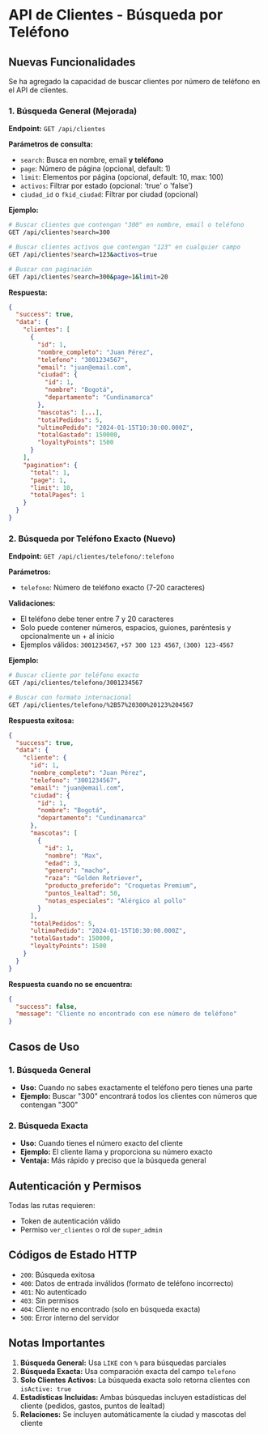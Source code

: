 # API de Clientes - Búsqueda por Teléfono

## Nuevas Funcionalidades

Se ha agregado la capacidad de buscar clientes por número de teléfono en el API de clientes.

### 1. Búsqueda General (Mejorada)

**Endpoint:** `GET /api/clientes`

**Parámetros de consulta:**
- `search`: Busca en nombre, email **y teléfono**
- `page`: Número de página (opcional, default: 1)
- `limit`: Elementos por página (opcional, default: 10, max: 100)
- `activos`: Filtrar por estado (opcional: 'true' o 'false')
- `ciudad_id` o `fkid_ciudad`: Filtrar por ciudad (opcional)

**Ejemplo:**
```bash
# Buscar clientes que contengan "300" en nombre, email o teléfono
GET /api/clientes?search=300

# Buscar clientes activos que contengan "123" en cualquier campo
GET /api/clientes?search=123&activos=true

# Buscar con paginación
GET /api/clientes?search=300&page=1&limit=20
```

**Respuesta:**
```json
{
  "success": true,
  "data": {
    "clientes": [
      {
        "id": 1,
        "nombre_completo": "Juan Pérez",
        "telefono": "3001234567",
        "email": "juan@email.com",
        "ciudad": {
          "id": 1,
          "nombre": "Bogotá",
          "departamento": "Cundinamarca"
        },
        "mascotas": [...],
        "totalPedidos": 5,
        "ultimoPedido": "2024-01-15T10:30:00.000Z",
        "totalGastado": 150000,
        "loyaltyPoints": 1500
      }
    ],
    "pagination": {
      "total": 1,
      "page": 1,
      "limit": 10,
      "totalPages": 1
    }
  }
}
```

### 2. Búsqueda por Teléfono Exacto (Nuevo)

**Endpoint:** `GET /api/clientes/telefono/:telefono`

**Parámetros:**
- `telefono`: Número de teléfono exacto (7-20 caracteres)

**Validaciones:**
- El teléfono debe tener entre 7 y 20 caracteres
- Solo puede contener números, espacios, guiones, paréntesis y opcionalmente un + al inicio
- Ejemplos válidos: `3001234567`, `+57 300 123 4567`, `(300) 123-4567`

**Ejemplo:**
```bash
# Buscar cliente por teléfono exacto
GET /api/clientes/telefono/3001234567

# Buscar con formato internacional
GET /api/clientes/telefono/%2B57%20300%20123%204567
```

**Respuesta exitosa:**
```json
{
  "success": true,
  "data": {
    "cliente": {
      "id": 1,
      "nombre_completo": "Juan Pérez",
      "telefono": "3001234567",
      "email": "juan@email.com",
      "ciudad": {
        "id": 1,
        "nombre": "Bogotá",
        "departamento": "Cundinamarca"
      },
      "mascotas": [
        {
          "id": 1,
          "nombre": "Max",
          "edad": 3,
          "genero": "macho",
          "raza": "Golden Retriever",
          "producto_preferido": "Croquetas Premium",
          "puntos_lealtad": 50,
          "notas_especiales": "Alérgico al pollo"
        }
      ],
      "totalPedidos": 5,
      "ultimoPedido": "2024-01-15T10:30:00.000Z",
      "totalGastado": 150000,
      "loyaltyPoints": 1500
    }
  }
}
```

**Respuesta cuando no se encuentra:**
```json
{
  "success": false,
  "message": "Cliente no encontrado con ese número de teléfono"
}
```

## Casos de Uso

### 1. Búsqueda General
- **Uso:** Cuando no sabes exactamente el teléfono pero tienes una parte
- **Ejemplo:** Buscar "300" encontrará todos los clientes con números que contengan "300"

### 2. Búsqueda Exacta
- **Uso:** Cuando tienes el número exacto del cliente
- **Ejemplo:** El cliente llama y proporciona su número exacto
- **Ventaja:** Más rápido y preciso que la búsqueda general

## Autenticación y Permisos

Todas las rutas requieren:
- Token de autenticación válido
- Permiso `ver_clientes` o rol de `super_admin`

## Códigos de Estado HTTP

- `200`: Búsqueda exitosa
- `400`: Datos de entrada inválidos (formato de teléfono incorrecto)
- `401`: No autenticado
- `403`: Sin permisos
- `404`: Cliente no encontrado (solo en búsqueda exacta)
- `500`: Error interno del servidor

## Notas Importantes

1. **Búsqueda General:** Usa `LIKE` con `%` para búsquedas parciales
2. **Búsqueda Exacta:** Usa comparación exacta del campo `telefono`
3. **Solo Clientes Activos:** La búsqueda exacta solo retorna clientes con `isActive: true`
4. **Estadísticas Incluidas:** Ambas búsquedas incluyen estadísticas del cliente (pedidos, gastos, puntos de lealtad)
5. **Relaciones:** Se incluyen automáticamente la ciudad y mascotas del cliente
